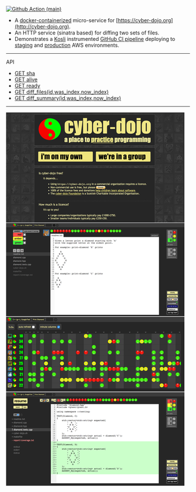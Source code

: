 [![Github Action (main)](https://github.com/cyber-dojo/differ/actions/workflows/main.yml/badge.svg)](https://github.com/cyber-dojo/differ/actions)

- A [docker-containerized](https://registry.hub.docker.com/r/cyberdojo/differ) micro-service for [https://cyber-dojo.org](http://cyber-dojo.org).
- An HTTP service (sinatra based) for diffing two sets of files.
- Demonstrates a [Kosli](https://www.kosli.com/) instrumented [GitHub CI pipeline](https://app.kosli.com/cyber-dojo/flows/differ/artifacts/) 
  deploying to [staging](https://app.kosli.com/cyber-dojo/environments/aws-beta/snapshots/) and [production](https://app.kosli.com/cyber-dojo/environments/aws-prod/snapshots/) AWS environments.


***
API

* [GET sha](docs/api.md#get-sha)
* [GET alive](docs/api.md#get-alive)  
* [GET ready](docs/api.md#get-ready)
* [GET diff_files(id,was_index,now_index)](docs/api.md#get-diff_filesidwas_indexnow_index)
* [GET diff_summary(id,was_index,now_index)](docs/api.md#get-diff_summaryidwas_indexnow_index)

***

![cyber-dojo.org home page](https://github.com/cyber-dojo/cyber-dojo/blob/master/shared/home_page_snapshot.png)

